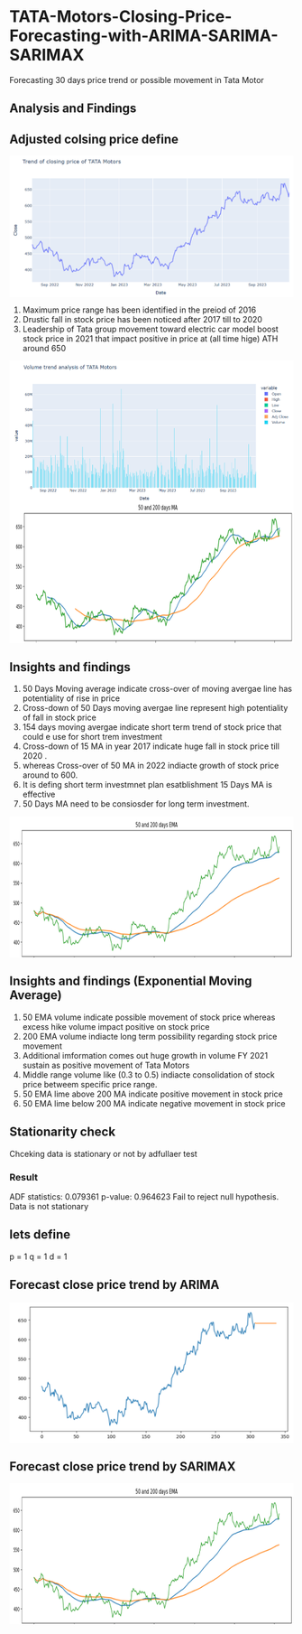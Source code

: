 # TATA-Motors-Closing-Price-Forecasting-with-ARIMA-SARIMA-SARIMAX
Forecasting 30 days price trend or possible movement in Tata Motor
## Analysis and Findings 

## Adjusted colsing price define 
<img align="center" alt="dataanalysis"  width = "1000" height = "250px" src="Screenshot 2023-12-10 093226.png">

1. Maximum price range has been identified in the preiod of 2016
2. Drustic fall in stock price has been noticed after 2017 till to 2020
3. Leadership of Tata group movement toward electric car model boost stock price in 2021 that impact positive in price at 
   (all time hige) ATH around 650

<img align="center" alt="dataanalysis"  width = "1000" height = "250px" src="Screenshot 2023-12-10 093444.png">

<img align="center" alt="dataanalysis"  width = "1000" height = "250px" src="Screenshot 2023-12-10 093804.png">
  

## Insights and findings 
1. 50 Days Moving average indicate cross-over of moving avergae line has potentiality of rise in price 
2. Cross-down of 50 Days moving avergae line represent high potentiality of fall in stock price
3. 154 days moving avergae indicate short term trend of stock price that could e use for short trem investment 
4. Cross-down of 15 MA in year 2017 indicate huge fall in stock price till 2020                                                                 .
5. whereas Cross-over of 50 MA in 2022 indiacte growth of stock price around to 600.
6. It is defing short term investmnet plan esatblishment 15 Days MA is effective 
7. 50 Days MA need to be consiosder for long term investment.

<img align="center" alt="dataanalysis"  width = "1000" height = "250px" src="Screenshot 2023-12-10 094251.png">
  
## Insights and findings (Exponential Moving Average)
1. 50 EMA volume indicate possible movement of stock price whereas excess hike volume impact positive on stock price
2. 200 EMA volume indiacte long term possibility regarding stock price movement
3. Additional imformation comes out huge growth in volume FY 2021 sustain as positive movement of Tata Motors
4. Middle range volume like (0.3 to 0.5) indiacte consolidation of stock price betweem specific price range.
5. 50 EMA lime above 200 MA indicate positive movement in stock price 
6. 50 EMA lime below 200 MA indicate negative movement in stock price

## Stationarity check
Chceking data is stationary or not by adfullaer test
### Result 
ADF statistics: 0.079361
p-value: 0.964623
Fail to reject null hypothesis. Data is not stationary

## lets define 
p = 1
q = 1
d = 1

## Forecast close price trend by ARIMA 

<img align="center" alt="dataanalysis"  width = "1000" height = "250px" src="Screenshot 2023-12-10 094845.png">

## Forecast close price trend by SARIMAX 

<img align="center" alt="dataanalysis"  width = "1000" height = "250px" src="Screenshot 2023-12-10 094251.png">


